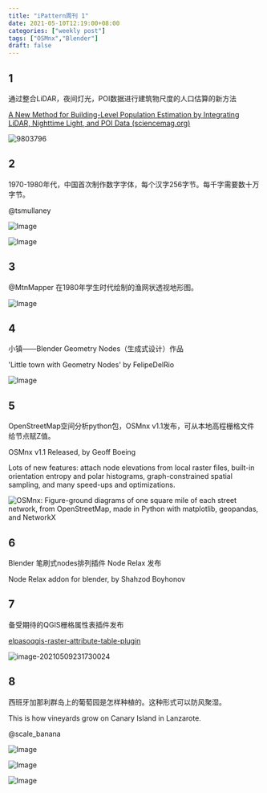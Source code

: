 ```yaml
---
title: "iPattern周刊 1"
date: 2021-05-10T12:19:00+08:00
categories: ["weekly post"]
tags: ["OSMnx","Blender"]
draft: false
---
```


## 1

通过整合LiDAR，夜间灯光，POI数据进行建筑物尺度的人口估算的新方法

[A New Method for Building-Level Population Estimation by Integrating LiDAR, Nighttime Light, and POI Data (sciencemag.org)](https://spj.sciencemag.org/journals/remotesensing/2021/9803796/)


![9803796](https://tva1.sinaimg.cn/large/008i3skNgy1gqlqtrx9owj30gk0bi7b5.jpg)


## 2

1970-1980年代，中国首次制作数字字体，每个汉字256字节。每千字需要数十万字节。

@tsmullaney

![Image](https://tva1.sinaimg.cn/large/008i3skNgy1gqlqrsdx69j30wh0hg76y.jpg)



![Image](https://tva1.sinaimg.cn/large/008i3skNgy1gqlqrx3p7dj30u00yq78g.jpg)

## 3

@MtnMapper 在1980年学生时代绘制的渔网状透视地形图。

![Image](https://tva1.sinaimg.cn/large/008i3skNgy1gqlqs15h5ij31040ms455.jpg)

## 4

小镇——Blender Geometry Nodes（生成式设计）作品

'Little town with Geometry Nodes' by FelipeDelRio

![Image](https://tva1.sinaimg.cn/large/008i3skNgy1gqlqs4n1esj30u011i7wh.jpg)

## 5

OpenStreetMap空间分析python包，OSMnx v1.1发布，可从本地高程栅格文件给节点赋Z值。

OSMnx v1.1 Released, by Geoff Boeing

Lots of new features: attach node elevations from local raster files, built-in orientation entropy and polar histograms, graph-constrained spatial sampling, and many speed-ups and optimizations.

![OSMnx: Figure-ground diagrams of one square mile of each street network, from OpenStreetMap, made in Python with matplotlib, geopandas, and NetworkX](https://tva1.sinaimg.cn/large/008i3skNgy1gqlqs8jjnoj30g40cygow.jpg)

## 6

Blender 笔刷式nodes排列插件 Node Relax 发布

Node Relax addon for blender, by Shahzod Boyhonov

## 7

备受期待的QGIS栅格属性表插件发布

[elpaso](https://github.com/elpaso)[qgis-raster-attribute-table-plugin](https://github.com/elpaso/qgis-raster-attribute-table-plugin)

![image-20210509231730024](https://tva1.sinaimg.cn/large/008i3skNgy1gqlqsdq47dj31hc0u07wj.jpg)

## 8

西班牙加那利群岛上的葡萄园是怎样种植的。这种形式可以防风聚湿。

This is how vineyards grow on Canary Island in Lanzarote.

@scale_banana

![Image](https://tva1.sinaimg.cn/large/008i3skNgy1gqlqsgi4rpj30m80etjsv.jpg)

![Image](https://tva1.sinaimg.cn/large/008i3skNgy1gqlqsjda5pj30pk0j6tc6.jpg)

![Image](https://tva1.sinaimg.cn/large/008i3skNgy1gqlqsmpe4nj30sg0d5mzg.jpg)

